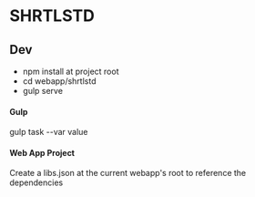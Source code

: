# SHRTLSTD

## Dev
* npm install at project root
* cd webapp/shrtlstd
* gulp serve

#### Gulp
gulp task --var value

#### Web App Project
Create a libs.json at the current webapp's root to reference the dependencies